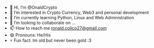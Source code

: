 - 👋 Hi, I’m @OnaldCrypto
- 👀 I’m interested in Crypto Currency, Web3 and personal development
- 🌱 I’m currently learning Python, Linux and Web Administration
- 💞️ I’m looking to collaborate on ...
- 📫 How to reach me ronald.colico27@gmail.com
- 😄 Pronouns: He/His
- ⚡ Fun fact: Im old but never been gold :3 

<!---
OnaldCrypto/OnaldCrypto is a ✨ special ✨ repository because its `README.md` (this file) appears on your GitHub profile.
You can click the Preview link to take a look at your changes.
--->
